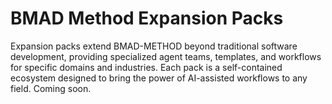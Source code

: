 # BMAD Method Expansion Packs

Expansion packs extend BMAD-METHOD beyond traditional software development, providing specialized agent teams, templates, and workflows for specific domains and industries. Each pack is a self-contained ecosystem designed to bring the power of AI-assisted workflows to any field. Coming soon.
